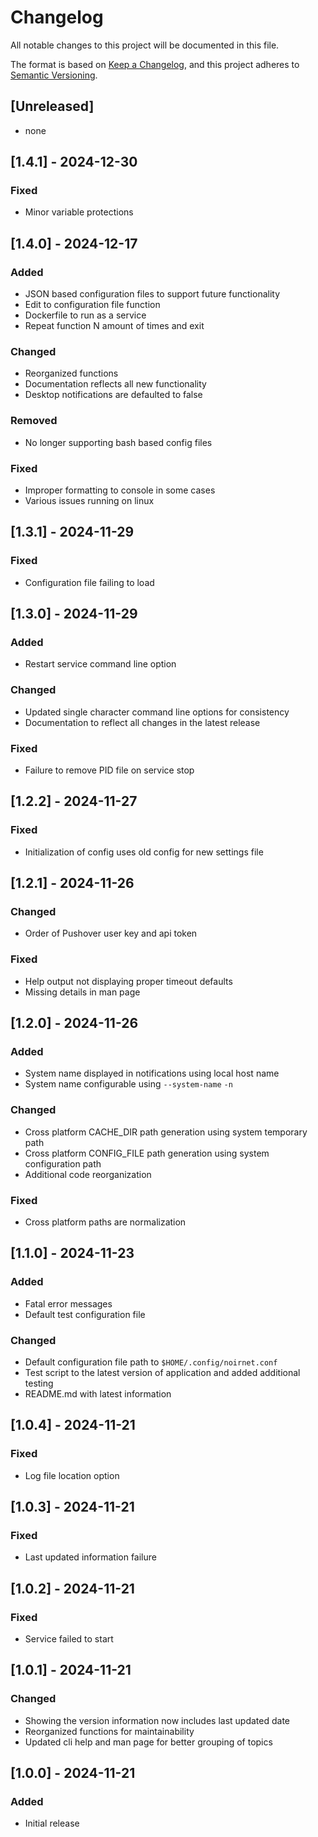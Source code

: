 # Changelog

All notable changes to this project will be documented in this file.

The format is based on [Keep a Changelog](https://keepachangelog.com/en/1.1.0/),
and this project adheres to [Semantic Versioning](https://semver.org/spec/v2.0.0.html).

## [Unreleased]

- none

## [1.4.1] - 2024-12-30

### Fixed

- Minor variable protections

## [1.4.0] - 2024-12-17

### Added

- JSON based configuration files to support future functionality
- Edit to configuration file function
- Dockerfile to run as a service
- Repeat function N amount of times and exit

### Changed

- Reorganized functions
- Documentation reflects all new functionality
- Desktop notifications are defaulted to false

### Removed

- No longer supporting bash based config files

### Fixed

- Improper formatting to console in some cases
- Various issues running on linux

## [1.3.1] - 2024-11-29

### Fixed

- Configuration file failing to load

## [1.3.0] - 2024-11-29

### Added

- Restart service command line option

### Changed

- Updated single character command line options for consistency
- Documentation to reflect all changes in the latest release

### Fixed

- Failure to remove PID file on service stop

## [1.2.2] - 2024-11-27

### Fixed

- Initialization of config uses old config for new settings file

## [1.2.1] - 2024-11-26

### Changed

- Order of Pushover user key and api token

### Fixed

- Help output not displaying proper timeout defaults
- Missing details in man page

## [1.2.0] - 2024-11-26

### Added

- System name displayed in notifications using local host name
- System name configurable using `--system-name` `-n`

### Changed

- Cross platform CACHE_DIR path generation using system temporary path
- Cross platform CONFIG_FILE path generation using system configuration path
- Additional code reorganization

### Fixed

- Cross platform paths are normalization

## [1.1.0] - 2024-11-23

### Added

- Fatal error messages
- Default test configuration file

### Changed

- Default configuration file path to `$HOME/.config/noirnet.conf`
- Test script to the latest version of application and added additional testing
- README.md with latest information

## [1.0.4] - 2024-11-21

### Fixed

- Log file location option

## [1.0.3] - 2024-11-21

### Fixed

- Last updated information failure

## [1.0.2] - 2024-11-21

### Fixed

- Service failed to start

## [1.0.1] - 2024-11-21

### Changed

- Showing the version information now includes last updated date
- Reorganized functions for maintainability
- Updated cli help and man page for better grouping of topics

## [1.0.0] - 2024-11-21

### Added

- Initial release

